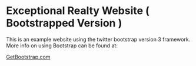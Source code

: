 # Exceptional Realty Website ( Bootstrapped Version )

This is an example website using the twitter bootstrap version 3 framework. More info on using Bootstrap can be found at:

[GetBootstrap.com](http://getbootstrap.com)